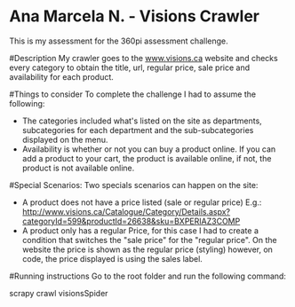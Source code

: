 # Ana Marcela N. - Visions Crawler
This is my assessment for the 360pi assessment challenge.

#Description
My crawler goes to the www.visions.ca website and checks every category to obtain the title, url, regular price, sale price and availability for each product.

#Things to consider
To complete the challenge I had to assume the following:
* The categories included what's listed on the site as departments, subcategories for each department and the sub-subcategories displayed on the menu.
* Availability is whether or not you can buy a product online. If you can add a product to your cart, the product is available online, if not, the product is not available online.

#Special Scenarios:
Two specials scenarios can happen on the site:
* A product does not have a price listed (sale or regular price)
E.g.: http://www.visions.ca/Catalogue/Category/Details.aspx?categoryId=599&productId=26638&sku=BXPERIAZ3COMP
* A product only has a regular Price, for this case I had to create a condition that switches the "sale price" for the "regular price". On the website the price is shown as the regular price (styling) however, on code, the price displayed is using the sales label.

#Running instructions
Go to the root folder and run the following command:

scrapy crawl visionsSpider

